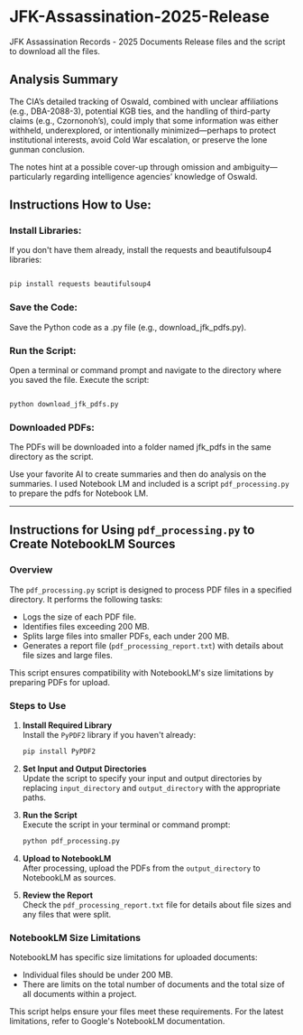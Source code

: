# JFK-Assassination-2025-Release

JFK Assassination Records - 2025 Documents Release files and the script to download all the files.

## Analysis Summary 

The CIA’s detailed tracking of Oswald, combined with unclear affiliations (e.g., DBA-2088-3), potential KGB ties, and the handling of third-party claims (e.g., Czornonoh’s), could imply that some information was either withheld, underexplored, or intentionally minimized—perhaps to protect institutional interests, avoid Cold War escalation, or preserve the lone gunman conclusion.

The notes hint at a possible cover-up through omission and ambiguity—particularly regarding intelligence agencies’ knowledge of Oswald.


## Instructions How to Use:

### Install Libraries:

If you don't have them already, install the requests and beautifulsoup4 libraries:

```Bash

pip install requests beautifulsoup4
```

### Save the Code:

Save the Python code as a .py file (e.g., download_jfk_pdfs.py).

### Run the Script:

Open a terminal or command prompt and navigate to the directory where you saved the file.
Execute the script:

```Bash

python download_jfk_pdfs.py
```

### Downloaded PDFs:

The PDFs will be downloaded into a folder named jfk_pdfs in the same directory as the script.

Use your favorite AI  to create summaries and then do analysis on the summaries. I used Notebook LM and included is a script `pdf_processing.py`  to prepare the pdfs for Notebook LM.

---



## Instructions for Using `pdf_processing.py` to Create NotebookLM Sources

### Overview

The `pdf_processing.py` script is designed to process PDF files in a specified directory. It performs the following tasks:
- Logs the size of each PDF file.
- Identifies files exceeding 200 MB.
- Splits large files into smaller PDFs, each under 200 MB.
- Generates a report file (`pdf_processing_report.txt`) with details about file sizes and large files.

This script ensures compatibility with NotebookLM's size limitations by preparing PDFs for upload.

### Steps to Use

1. **Install Required Library**  
    Install the `PyPDF2` library if you haven't already:  
    ```bash
    pip install PyPDF2
    ```

2. **Set Input and Output Directories**  
    Update the script to specify your input and output directories by replacing `input_directory` and `output_directory` with the appropriate paths.

3. **Run the Script**  
    Execute the script in your terminal or command prompt:  
    ```bash
    python pdf_processing.py
    ```

4. **Upload to NotebookLM**  
    After processing, upload the PDFs from the `output_directory` to NotebookLM as sources.

5. **Review the Report**  
    Check the `pdf_processing_report.txt` file for details about file sizes and any files that were split.

### NotebookLM Size Limitations

NotebookLM has specific size limitations for uploaded documents:
- Individual files should be under 200 MB.
- There are limits on the total number of documents and the total size of all documents within a project.

This script helps ensure your files meet these requirements. For the latest limitations, refer to Google's NotebookLM documentation.
